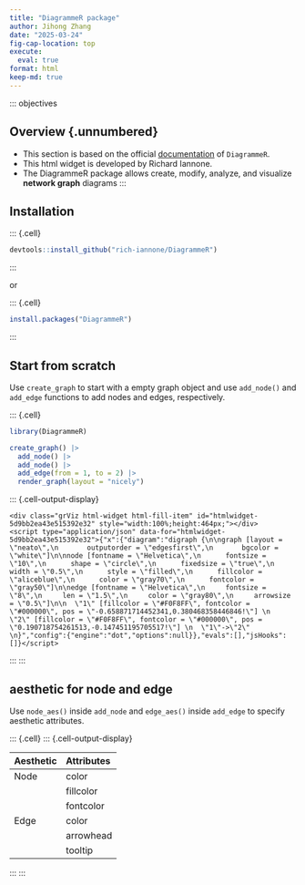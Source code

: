 ```yaml
---
title: "DiagrammeR package"
author: Jihong Zhang
date: "2025-03-24"
fig-cap-location: top  
execute: 
  eval: true
format: html
keep-md: true
---
```






::: objectives
## Overview {.unnumbered}

- This section is based on the official [documentation](https://rich-iannone.github.io/DiagrammeR/) of `DiagrammeR`.
- This html widget is developed by Richard Iannone. 
- The DiagrammeR package allows create, modify, analyze, and visualize **network graph** diagrams
:::

## Installation




::: {.cell}

```{.r .cell-code}
devtools::install_github("rich-iannone/DiagrammeR")
```
:::




or 




::: {.cell}

```{.r .cell-code}
install.packages("DiagrammeR")
```
:::




## Start from scratch

Use `create_graph` to start with a empty graph object and use `add_node()` and `add_edge` functions to add nodes and edges, respectively.




::: {.cell}

```{.r .cell-code}
library(DiagrammeR)

create_graph() |> 
  add_node() |> 
  add_node() |> 
  add_edge(from = 1, to = 2) |> 
  render_graph(layout = "nicely")
```

::: {.cell-output-display}


```{=html}
<div class="grViz html-widget html-fill-item" id="htmlwidget-5d9bb2ea43e515392e32" style="width:100%;height:464px;"></div>
<script type="application/json" data-for="htmlwidget-5d9bb2ea43e515392e32">{"x":{"diagram":"digraph {\n\ngraph [layout = \"neato\",\n       outputorder = \"edgesfirst\",\n       bgcolor = \"white\"]\n\nnode [fontname = \"Helvetica\",\n      fontsize = \"10\",\n      shape = \"circle\",\n      fixedsize = \"true\",\n      width = \"0.5\",\n      style = \"filled\",\n      fillcolor = \"aliceblue\",\n      color = \"gray70\",\n      fontcolor = \"gray50\"]\n\nedge [fontname = \"Helvetica\",\n     fontsize = \"8\",\n     len = \"1.5\",\n     color = \"gray80\",\n     arrowsize = \"0.5\"]\n\n  \"1\" [fillcolor = \"#F0F8FF\", fontcolor = \"#000000\", pos = \"-0.658871714452341,0.380468358446846!\"] \n  \"2\" [fillcolor = \"#F0F8FF\", fontcolor = \"#000000\", pos = \"0.190718754261513,-0.147451195705517!\"] \n  \"1\"->\"2\" \n}","config":{"engine":"dot","options":null}},"evals":[],"jsHooks":[]}</script>
```


:::
:::




## aesthetic for node and edge

Use `node_aes()` inside `add_node` and `edge_aes()` inside `add_edge` to specify aesthetic attributes.




::: {.cell}
::: {.cell-output-display}


|Aesthetic |Attributes |
|:---------|:----------|
|Node      |color      |
|          |fillcolor  |
|          |fontcolor  |
|Edge      |color      |
|          |arrowhead  |
|          |tooltip    |


:::
:::
